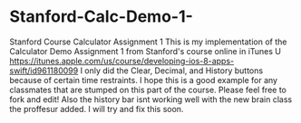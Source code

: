# Stanford-Calc-Demo-1-
Stanford Course Calculator Assignment 1 
This is my implementation of the Calculator Demo Assignment 1 from Stanford's course online in iTunes U https://itunes.apple.com/us/course/developing-ios-8-apps-swift/id961180099
I only did the Clear, Decimal, and History buttons because of certain time restraints. 
I hope this is a good example for any classmates that are stumped on this part of the course. 
Please feel free to fork and edit! 
Also the history bar isnt working well with the new brain class the proffesur added. 
I will try and fix this soon. 
